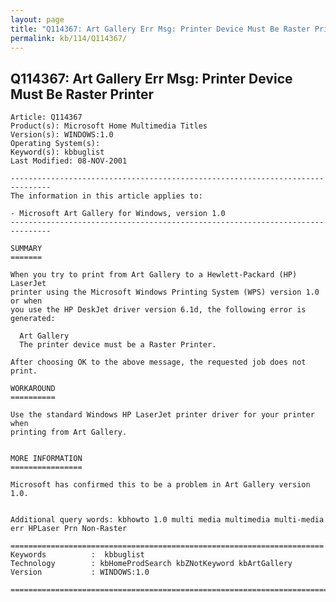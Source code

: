 ```yaml
---
layout: page
title: "Q114367: Art Gallery Err Msg: Printer Device Must Be Raster Printer"
permalink: kb/114/Q114367/
---
```


## Q114367: Art Gallery Err Msg: Printer Device Must Be Raster Printer

	Article: Q114367
	Product(s): Microsoft Home Multimedia Titles
	Version(s): WINDOWS:1.0
	Operating System(s): 
	Keyword(s): kbbuglist
	Last Modified: 08-NOV-2001
	
	-------------------------------------------------------------------------------
	The information in this article applies to:
	
	- Microsoft Art Gallery for Windows, version 1.0 
	-------------------------------------------------------------------------------
	
	SUMMARY
	=======
	
	When you try to print from Art Gallery to a Hewlett-Packard (HP) LaserJet
	printer using the Microsoft Windows Printing System (WPS) version 1.0 or when
	you use the HP DeskJet driver version 6.1d, the following error is generated:
	
	  Art Gallery
	  The printer device must be a Raster Printer.
	
	After choosing OK to the above message, the requested job does not print.
	
	WORKAROUND
	==========
	
	Use the standard Windows HP LaserJet printer driver for your printer when
	printing from Art Gallery.
	
	
	MORE INFORMATION
	================
	
	Microsoft has confirmed this to be a problem in Art Gallery version 1.0.
	
	
	Additional query words: kbhowto 1.0 multi media multimedia multi-media err HPLaser Prn Non-Raster
	
	======================================================================
	Keywords          :  kbbuglist
	Technology        : kbHomeProdSearch kbZNotKeyword kbArtGallery
	Version           : WINDOWS:1.0
	
	=============================================================================
	
